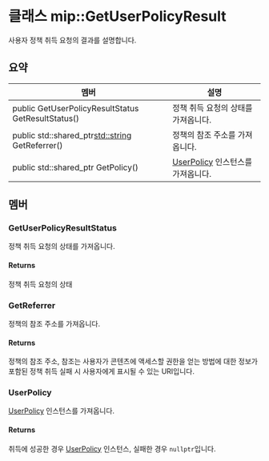 # <a name="class-mipgetuserpolicyresult"></a>클래스 mip::GetUserPolicyResult 
사용자 정책 취득 요청의 결과를 설명합니다.
  
## <a name="summary"></a>요약
 멤버                        | 설명                                
--------------------------------|---------------------------------------------
public GetUserPolicyResultStatus GetResultStatus()  |  정책 취득 요청의 상태를 가져옵니다.
public std::shared_ptr<std::string> GetReferrer()  |  정책의 참조 주소를 가져옵니다.
public std::shared_ptr<UserPolicy> GetPolicy()  |  [UserPolicy](#classmip_1_1_user_policy) 인스턴스를 가져옵니다.
  
## <a name="members"></a>멤버
  
### <a name="getuserpolicyresultstatus"></a>GetUserPolicyResultStatus
정책 취득 요청의 상태를 가져옵니다.
  
#### <a name="returns"></a>Returns
정책 취득 요청의 상태
  
### <a name="getreferrer"></a>GetReferrer
정책의 참조 주소를 가져옵니다.
  
#### <a name="returns"></a>Returns
정책의 참조 주소, 참조는 사용자가 콘텐츠에 액세스할 권한을 얻는 방법에 대한 정보가 포함된 정책 취득 실패 시 사용자에게 표시될 수 있는 URI입니다.
  
### <a name="userpolicy"></a>UserPolicy
[UserPolicy](#classmip_1_1_user_policy) 인스턴스를 가져옵니다.
  
#### <a name="returns"></a>Returns
취득에 성공한 경우 [UserPolicy](#classmip_1_1_user_policy) 인스턴스, 실패한 경우 `nullptr`입니다.